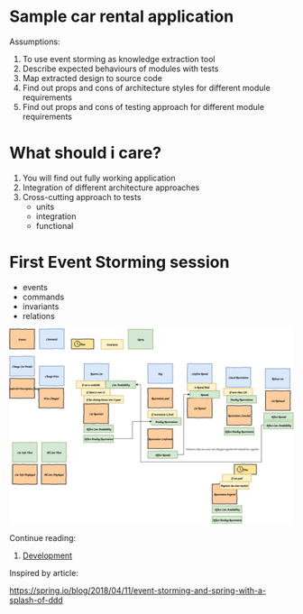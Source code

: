 Sample car rental application
=============================

Assumptions:
1. To use event storming as knowledge extraction tool
2. Describe expected behaviours of modules with tests
3. Map extracted design to source code
4. Find out props and cons of architecture styles for different module requirements
5. Find out props and cons of testing approach for different module requirements 

What should i care?
===================

1. You will find out fully working application
2. Integration of different architecture approaches
3. Cross-cutting approach to tests 
    * units
    * integration
    * functional


First Event Storming session
============================
* events
* commands
* invariants
* relations

![event storming session](docs/event_storming.svg "event storming session")


Continue reading:
1. [Development](docs/development.md)




Inspired by article:

https://spring.io/blog/2018/04/11/event-storming-and-spring-with-a-splash-of-ddd